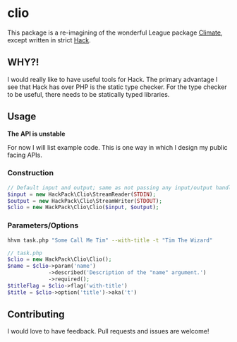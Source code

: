 # clio
This package is a re-imagining of the wonderful League package [Climate](http://climate.thephpleague.com/), except written in strict [Hack](http://hacklang.org).

## WHY?!
I would really like to have useful tools for Hack.  The primary advantage I see that Hack has over PHP is the static type checker.  For the type checker to be useful, there needs to be statically typed libraries.

## Usage

**The API is unstable**

For now I will list example code.  This is one way in which I design my public facing APIs.

### Construction

```php
// Default input and output; same as not passing any input/output handlers to clio constructor
$input = new HackPack\Clio\StreamReader(STDIN);
$output = new HackPack\Clio\StreamWriter(STDOUT);
$clio = new HackPack\Clio\Clio($input, $output);
```

### Parameters/Options

```bash
hhvm task.php "Some Call Me Tim" --with-title -t "Tim The Wizard"
```
```php
// task.php
$clio = new HackPack\Clio\Clio();
$name = $clio->param('name')
             ->described('Description of the "name" argument.')
             ->required();
$titleFlag = $clio->flag('with-title')
$title = $clio->option('title')->aka('t')
```
## Contributing

I would love to have feedback.  Pull requests and issues are welcome!
